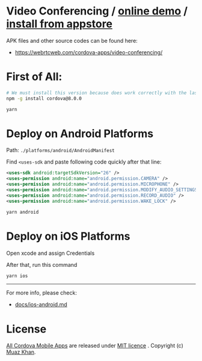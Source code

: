 # Video Conferencing / [online demo](https://rtcmulticonnection.herokuapp.com/demos/Video-Conferencing.html) / [install from appstore](https://play.google.com/store/apps/details?id=rmc3.videoconference)

APK files and other source codes can be found here:

* https://webrtcweb.com/cordova-apps/video-conferencing/

# First of All:

```sh
# We must install this version because does work correctly with the last version on iOS
npm -g install cordova@8.0.0
```

```sh
yarn
```

# Deploy on Android Platforms

Path: `./platforms/android/AndroidManifest`

Find `<uses-sdk` and paste following code quickly after that line:

```xml
<uses-sdk android:targetSdkVersion="26" />
<uses-permission android:name="android.permission.CAMERA" />
<uses-permission android:name="android.permission.MICROPHONE" />
<uses-permission android:name="android.permission.MODIFY_AUDIO_SETTINGS" />
<uses-permission android:name="android.permission.RECORD_AUDIO" />
<uses-permission android:name="android.permission.WAKE_LOCK" />
```

```sh
yarn android
```


# Deploy on iOS Platforms
Open xcode and assign Credentials

After that, run this command

```sh
yarn ios
```

---

For more info, please check:

* [docs/ios-android.md](https://github.com/muaz-khan/RTCMultiConnection/blob/master/docs/ios-android.md)

# License

[All Cordova Mobile Apps](https://github.com/muaz-khan/cordova-mobile-apps) are released under [MIT licence](https://www.webrtc-experiment.com/licence/) . Copyright (c) [Muaz Khan](https://plus.google.com/+MuazKhan).

